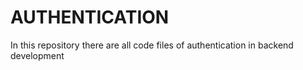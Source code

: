 # AUTHENTICATION
In this repository there are all code files of authentication in backend development 
